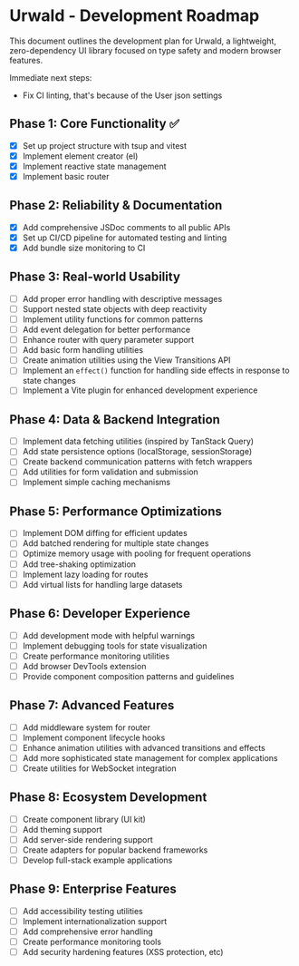 # Urwald - Development Roadmap

This document outlines the development plan for Urwald, a lightweight, zero-dependency UI library focused on type safety and modern browser features.

Immediate next steps:

- Fix CI linting, that's because of the User json settings

## Phase 1: Core Functionality ✅

- [x] Set up project structure with tsup and vitest
- [x] Implement element creator (el)
- [x] Implement reactive state management
- [x] Implement basic router

## Phase 2: Reliability & Documentation

- [x] Add comprehensive JSDoc comments to all public APIs
- [x] Set up CI/CD pipeline for automated testing and linting
- [x] Add bundle size monitoring to CI

## Phase 3: Real-world Usability

- [ ] Add proper error handling with descriptive messages
- [ ] Support nested state objects with deep reactivity
- [ ] Implement utility functions for common patterns
- [ ] Add event delegation for better performance
- [ ] Enhance router with query parameter support
- [ ] Add basic form handling utilities
- [ ] Create animation utilities using the View Transitions API
- [ ] Implement an `effect()` function for handling side effects in response to state changes
- [ ] Implement a Vite plugin for enhanced development experience

## Phase 4: Data & Backend Integration

- [ ] Implement data fetching utilities (inspired by TanStack Query)
- [ ] Add state persistence options (localStorage, sessionStorage)
- [ ] Create backend communication patterns with fetch wrappers
- [ ] Add utilities for form validation and submission
- [ ] Implement simple caching mechanisms

## Phase 5: Performance Optimizations

- [ ] Implement DOM diffing for efficient updates
- [ ] Add batched rendering for multiple state changes
- [ ] Optimize memory usage with pooling for frequent operations
- [ ] Add tree-shaking optimization
- [ ] Implement lazy loading for routes
- [ ] Add virtual lists for handling large datasets

## Phase 6: Developer Experience

- [ ] Add development mode with helpful warnings
- [ ] Implement debugging tools for state visualization
- [ ] Create performance monitoring utilities
- [ ] Add browser DevTools extension
- [ ] Provide component composition patterns and guidelines

## Phase 7: Advanced Features

- [ ] Add middleware system for router
- [ ] Implement component lifecycle hooks
- [ ] Enhance animation utilities with advanced transitions and effects
- [ ] Add more sophisticated state management for complex applications
- [ ] Create utilities for WebSocket integration

## Phase 8: Ecosystem Development

- [ ] Create component library (UI kit)
- [ ] Add theming support
- [ ] Add server-side rendering support
- [ ] Create adapters for popular backend frameworks
- [ ] Develop full-stack example applications

## Phase 9: Enterprise Features

- [ ] Add accessibility testing utilities
- [ ] Implement internationalization support
- [ ] Add comprehensive error handling
- [ ] Create performance monitoring tools
- [ ] Add security hardening features (XSS protection, etc)
